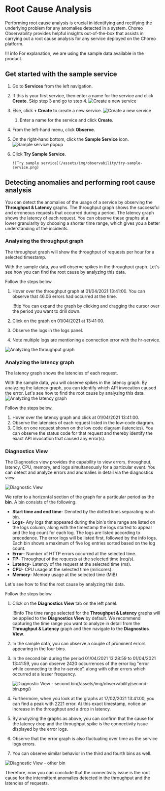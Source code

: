 # Root Cause Analysis

Performing root cause analysis is crucial in identifying and rectifying the underlying problem for any anomalies detected in a system. Choreo Observability provides helpful insights out-of-the-box that assists in carrying out a root cause analysis for any service deployed on the Choreo platform.

!!! info
    For explanation, we are using the sample data available in the product.
    
## Get started with the sample service

1. Go to **Services** from the left navigation.
2. If this is your first service, then enter a name for the service and click **Create**. Skip step 3 and go to step 4.
       ![Create a new service](/assets/img/observability/first-service-creation.png)
3. Else, click **+ Create** to create a new service.
       ![Create a new service](/assets/img/observability/service-creation.png)
    1. Enter a name for the service and click **Create**.
4. From the left-hand menu, click **Observe**.
5. On the right-hand bottom, click the **Sample Service** icon.
       ![Sample service popup](/assets/img/observability/sample-service-pop-up.png)
6. Click **Try Sample Service**.

       ![Try sample service](/assets/img/observability/try-sample-service.png)

  
    
## Detecting anomalies and performing root cause analysis
You can detect the anomalies of the usage of a service by observing the **Throughput & Latency** graphs. The throughput graph shows the successful and erroneous requests that occurred during a period. The latency graph shows the latency of each request. You can observe these graphs at a lower granularity by choosing a shorter time range, which gives you a better understanding of the incidents.

### Analysing the throughput graph
The throughput graph will show the throughput of requests per hour for a selected timestamp. 

With the sample data, you will observe spikes in the throughput graph. Let's see how you can find
the root cause by analyzing this data.

Follow the steps below. 

1. Hover over the throughput graph at 01/04/2021 13:41:00. You can observe that 46.06 errors had occurred at the time. 
    
    !!!tip
        You can expand the graph by clicking and dragging the cursor over the period you want to drill down.
        
2. Click on the graph on 01/04/2021 at 13:41:00.
3. Observe the logs in the logs panel.
4. Note multiple logs are mentioning a connection error with the hr-service.
 
![Analyzing the throughput graph](/assets/img/observability/throughput-graph-analysis.png)
 
### Analyzing the latency graph

The latency graph shows the latencies of each request.

With the sample data, you will observe spikes in the latency graph. By analyzing the latency graph, you can identify which API invocation caused the error.  Let's see how to find the
root cause by analyzing this data.
![Analyzing the latency graph](/assets/img/observability/latency-graph-analysis.png)

Follow the steps below.

1. Hover over the latency graph and click at 01/04/2021 13:41:00.
2. Observe the latencies of each request listed in the low-code diagram.
3. Click on one request shown on the low code diagram (latencies). You can observe the status code for that request and thereby identify the exact API invocation that caused any error(s).

### Diagnostics View
The Diagnostics view provides the capability to view errors, throughput, latency, CPU, memory, and logs simultaneously for a particular event. You can detect and analyze errors and anomalies in detail via the diagnostics view.

![Diagnostic View](/assets/img/observability/diagnostics-view.png)

We refer to a horizontal section of the graph for a particular period as the **bin**. A bin consists of the following.

- **Start time and end time**- Denoted by the dotted lines separating each bin.
- **Logs**- Any logs that appeared during the bin's time range are listed on the logs column, along with the timestamp the logs started to appear and the log count for each log. The logs are listed according to precedence. The error logs will be listed first, followed by the info logs. Each bin shows a maximum of five log entries sorted based on the log count.
- **Error**- Number of HTTP errors occurred at the selected time.
- **TP**- Throughput of the requests at the selected time (req/s).  
- **Latency**- Latency of the request at the selected time (ms).
- **CPU**- CPU usage at the selected time (milicores).
- **Memory**- Memory usage at the selected time (MiB)

Let's see how to find the root cause by analyzing this data.

Follow the steps below.

1. Click on the **Diagnostics View** tab on the left panel. 

    !!!info
        The time range selected for the **Throughput & Latency** graphs will be applied to the **Diagnostics View** by default. We recommend capturing the time range you want to analyze in detail from the **Throughput & Latency** graph and then navigate to the **Diagnostics View**.
        
2. In the sample data, you can observe a couple of prominent errors appearing in the four bins.
3. In the second bin during the period 01/04/2021 13:28:59 to 01/04/2021 13:41:59, you can observe 2420 occurrences of the error log "error while connecting to the hr-service”, along with other errors which occurred at a lesser frequency.

    ![Diagnostic View - second bin(/assets/img/observability/second-bin.png/)
](/assets/img/observability/second-bin.png/)

4. Furthermore, when you look at the graphs at 17/02/2021 13:41:00, you can find a peak with 2221 error. At this exact timestamp, notice an increase in the throughput and a drop in latency. 
5. By analyzing the graphs as above, you can confirm that the cause for the latency drop and the throughput spike is the connectivity issue displayed by the error logs.
6. Observe that the error graph is also fluctuating over time as the service logs errors.
7.  You can observe similar behavior in the third and fourth bins as well.

   ![Diagnostic View - other bin](/assets/img/observability/other-bins.png)
   
   
Therefore, now you can conclude that the connectivity issue is the root cause for the intermittent anomalies detected in the throughput and the latencies of requests.
